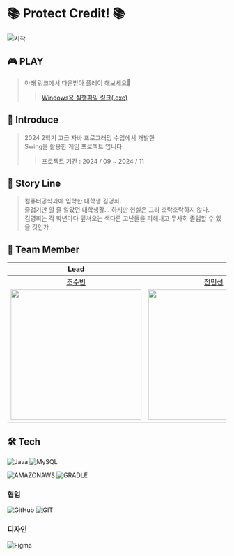 # 📚 Protect Credit! 📚

![시작](https://github.com/user-attachments/assets/9be43f99-1970-4e9f-93b7-2ad41a6246f9)

## 🎮 PLAY

> 아래 링크에서 다운받아 플레이 해보세요🌟</br>
> > [Windows용 실행파일 링크(.exe)](https://github.com/s0obang/APJ_protectCredit/releases/tag/v1.0.0)

## 📖 Introduce

> 2024 2학기 고급 자바 프로그래밍 수업에서 개발한 <br>
> Swing을 활용한 게임 프로젝트 입니다. </br>
> > 프로젝트 기간 : 2024 / 09 ~ 2024 / 11

## 📓 Story Line

> 컴퓨터공학과에 입학한 대학생 김영희. <br>
> 즐겁기만 할 줄 알았던 대학생활... 하지만 현실은 그리 호락호락하지 않다.<br>
> 김영희는 각 학년마다 덮쳐오는 색다른 고난들을 피해내고 무사히 졸업할 수 있을 것인가..<br>

## 📒 Team Member

|                                  Lead                                   |                                                                          |                                                                             |                                                                           |                                                                                
|:-----------------------------------------------------------------------:|:------------------------------------------------------------------------:|:---------------------------------------------------------------------------:|:-------------------------------------------------------------------------:|
|                    [조수빈](https://github.com/s0obang)                    |                    [전민선](https://github.com/mminnn28)                    |                    [김채연](https://github.com/chaeyeon089)                    |                    [김주영](https://github.com/wndud5245)                    |                                         
| <img src="https://avatars.githubusercontent.com/s0obang" width="300" /> | <img src="https://avatars.githubusercontent.com/mminnn28" width="300" /> | <img src="https://avatars.githubusercontent.com/chaeyeon089" width="300" /> | <img src="https://avatars.githubusercontent.com/wndud5245" width="300" /> |

## 🛠️ Tech

![Java](https://img.shields.io/badge/java-007396?style=for-the-badge&logo=java&logoColor=white)
![MySQL](https://img.shields.io/badge/mysql-4479A1.svg?style=for-the-badge&logo=mysql&logoColor=white)

![AMAZONAWS](https://img.shields.io/badge/amazonaws-232F3E?style=for-the-badge&logo=amazonaws&logoColor=white)
![GRADLE](https://img.shields.io/badge/gradle-02303A?style=for-the-badge&logo=gradle&logoColor=white")

### 협업

![GitHub](https://img.shields.io/badge/github-%23121011.svg?style=for-the-badge&logo=github&logoColor=white)
![GIT](https://img.shields.io/badge/git-F05032?style=for-the-badge&logo=git&logoColor=white)

### 디자인

![Figma](https://img.shields.io/badge/figma-%23F24E1E.svg?style=for-the-badge&logo=figma&logoColor=white)
